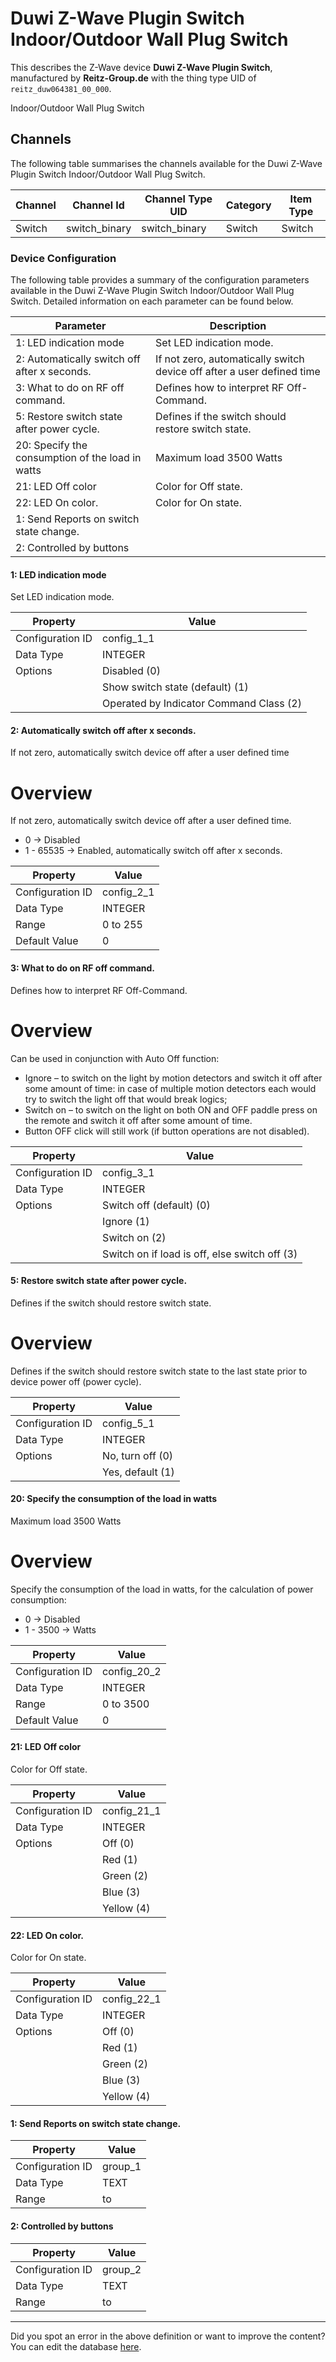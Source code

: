
# Duwi Z-Wave Plugin Switch Indoor/Outdoor Wall Plug Switch

This describes the Z-Wave device **Duwi Z-Wave Plugin Switch**, manufactured by **Reitz-Group.de** with the thing type UID of ```reitz_duw064381_00_000```. 

Indoor/Outdoor Wall Plug Switch

## Channels
The following table summarises the channels available for the Duwi Z-Wave Plugin Switch Indoor/Outdoor Wall Plug Switch.

| Channel | Channel Id | Channel Type UID | Category | Item Type |
|---------|------------|------------------|----------|-----------|
| Switch | switch_binary | switch_binary | Switch | Switch |




### Device Configuration
The following table provides a summary of the configuration parameters available in the Duwi Z-Wave Plugin Switch Indoor/Outdoor Wall Plug Switch.
Detailed information on each parameter can be found below.

| Parameter   | Description |
|-------------|-------------|
| 1: LED indication mode | Set LED indication mode. |
| 2: Automatically switch off after x seconds. | If not zero, automatically switch device off after a user defined time |
| 3: What to do on RF off command. | Defines how to interpret RF Off-Command. |
| 5: Restore switch state after power cycle. | Defines if the switch should restore switch state. |
| 20: Specify the consumption of the load in watts | Maximum load 3500 Watts |
| 21: LED Off color | Color for Off state. |
| 22: LED On color. | Color for On state. |
| 1: Send Reports on switch state change. |  |
| 2: Controlled by buttons |  |




#### 1: LED indication mode

Set LED indication mode.


| Property         | Value    |
|------------------|----------|
| Configuration ID | config_1_1 |
| Data Type        | INTEGER || Default Value | 1 |
| Options | Disabled (0) |
|  | Show switch state (default) (1) |
|  | Operated by Indicator Command Class (2) |






#### 2: Automatically switch off after x seconds.

If not zero, automatically switch device off after a user defined time  


# Overview #

If not zero, automatically switch device off after a user defined time.

 *  0 -> Disabled
 *  1 - 65535 -> Enabled, automatically switch off after x seconds.


| Property         | Value    |
|------------------|----------|
| Configuration ID | config_2_1 |
| Data Type        | INTEGER |
| Range | 0 to 255 |
| Default Value | 0 |






#### 3: What to do on RF off command.

Defines how to interpret RF Off-Command.  


# Overview #

Can be used in conjunction with Auto Off function:

 *  Ignore – to switch on the light by motion detectors and switch it off after some amount of time: in case of multiple motion detectors each would try to switch the light off that would break logics;
 *  Switch on – to switch on the light on both ON and OFF paddle press on the remote and switch it off after some amount of time.
 *  Button OFF click will still work (if button operations are not disabled).


| Property         | Value    |
|------------------|----------|
| Configuration ID | config_3_1 |
| Data Type        | INTEGER || Default Value | 0 |
| Options | Switch off (default) (0) |
|  | Ignore (1) |
|  | Switch on (2) |
|  | Switch on if load is off, else switch off (3) |






#### 5: Restore switch state after power cycle.

Defines if the switch should restore switch state.  


# Overview #

Defines if the switch should restore switch state to the last state prior to device power off (power cycle).


| Property         | Value    |
|------------------|----------|
| Configuration ID | config_5_1 |
| Data Type        | INTEGER || Default Value | 1 |
| Options | No, turn off (0) |
|  | Yes, default (1) |






#### 20: Specify the consumption of the load in watts

Maximum load 3500 Watts  


# Overview #

Specify the consumption of the load in watts, for the calculation of power consumption:

 *  0 -> Disabled
 *  1 - 3500 -> Watts


| Property         | Value    |
|------------------|----------|
| Configuration ID | config_20_2 |
| Data Type        | INTEGER |
| Range | 0 to 3500 |
| Default Value | 0 |






#### 21: LED Off color

Color for Off state.


| Property         | Value    |
|------------------|----------|
| Configuration ID | config_21_1 |
| Data Type        | INTEGER || Default Value | 0 |
| Options | Off (0) |
|  | Red (1) |
|  | Green (2) |
|  | Blue (3) |
|  | Yellow (4) |






#### 22: LED On color.

Color for On state.


| Property         | Value    |
|------------------|----------|
| Configuration ID | config_22_1 |
| Data Type        | INTEGER || Default Value | 3 |
| Options | Off (0) |
|  | Red (1) |
|  | Green (2) |
|  | Blue (3) |
|  | Yellow (4) |






#### 1: Send Reports on switch state change.




| Property         | Value    |
|------------------|----------|
| Configuration ID | group_1 |
| Data Type        | TEXT |
| Range |  to  |






#### 2: Controlled by buttons




| Property         | Value    |
|------------------|----------|
| Configuration ID | group_2 |
| Data Type        | TEXT |
| Range |  to  |






---

Did you spot an error in the above definition or want to improve the content?
You can edit the database [here](http://www.cd-jackson.com/index.php/zwave/zwave-device-database/zwave-device-list/devicesummary/632).

